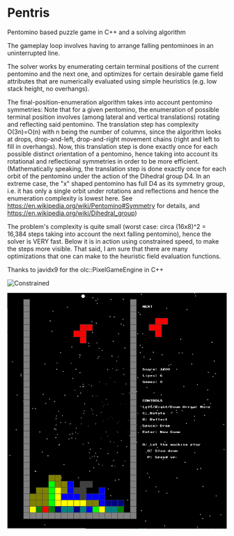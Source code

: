 # Pentris
Pentomino based puzzle game in C++ and a solving algorithm

The gameplay loop involves having to arrange falling pentominoes in an uninterrupted line.

The solver works by enumerating certain terminal positions of the current pentomino and the next one, and optimizes for certain desirable game field attributes that are numerically evaluated using simple heuristics (e.g. low stack height, no overhangs).

The final-position-enumeration algorithm takes into account pentomino symmetries: Note that for a given pentomino, the enumeration of possible terminal position involves (among lateral and vertical translations) rotating and reflecting said pentomino. The translation step has complexity O(3n)=O(n) with n being the number of columns, since the algorithm looks at drops, drop-and-left, drop-and-right movement chains (right and left to fill in overhangs). Now, this translation step is done exactly once for each possible distinct orientation of a pentomino, hence taking into account its rotational and reflectional symmetries in order to be more efficient. (Mathematically speaking, the translation step is done exactly once for each orbit of the pentomino under the action of the Dihedral group D4. In an extreme case, the "x" shaped pentomino has full D4 as its symmetry group, i.e. it has only a single orbit under rotations and reflections and hence the enumeration complexity is lowest here. See https://en.wikipedia.org/wiki/Pentomino#Symmetry for details, and https://en.wikipedia.org/wiki/Dihedral_group)

The problem's complexity is quite small (worst case: circa (16x8)^2 = 16,384 steps taking into account the next falling pentomino), hence the solver is VERY fast. Below it is in action using constrained speed, to make the steps more visible. That said, I am sure that there are many optimizations that one can make to the heuristic field evaluation functions.

Thanks to javidx9 for the olc::PixelGameEngine in C++

![Constrained](https://github.com/BaranCanOener/Pentris/blob/main/Capture.gif)

![Pentris](https://github.com/BaranCanOener/Pentris/blob/main/Capture.PNG)
